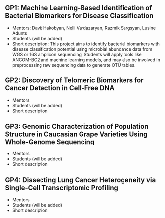 ## GP1: Machine Learning-Based Identification of Bacterial Biomarkers for Disease Classification
 - Mentors: Davit Hakobyan, Nelli Vardazaryan, Razmik Sargsyan, Lusine Adunts
 - Students (will be added)
 - Short description: This project aims to identify bacterial biomarkers with disease classification potential using microbial abundance data from WGS or 16S amplicon sequencing. Students will apply tools like ANCOM-BC2 and machine learning models, and may also be involved in preprocessing raw sequencing data to generate OTU tables.
 
## GP2: Discovery of Telomeric Biomarkers for Cancer Detection in Cell-Free DNA
 - Mentors
 - Students (will be added)
 - Short description
 
## GP3: Genomic Characterization of Population Structure in Caucasian Grape Varieties Using Whole-Genome Sequencing
 - Mentors
 - Students (will be added)
 - Short description
 
## GP4: Dissecting Lung Cancer Heterogeneity via Single-Cell Transcriptomic Profiling

 - Mentors
 - Students (will be added)
 - Short description
